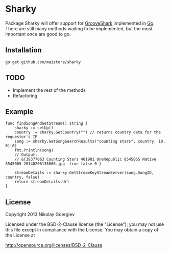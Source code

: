 Sharky
========

Package Sharky will offer support for [GrooveShark](http://grooveshark.com/) implemented in [Go](http:/golang.org).
There are still many methods waiting to be implemented, but the most important once are good to go.

Installation
-------

    go get github.com/maistora/sharky

TODO
-------

* Implement the rest of the methods
* Refactoring

Example
-------

    func findSongAndGetStream() string {  
        sharky := setUp()  
        country := sharky.GetCountry("") // returns country data for the requestor's IP  
        song := sharky.GetSongSearchResults("counting stars", country, 10, 0)[0]  
        fmt.Println(song)  
        // Output:  
        // &{38377063 Counting Stars 401901 OneRepublic 8545065 Native 8545065-20140206135006.jpg  true false 0 }  
            
        streamDetails := sharky.GetStreamKeyStreamServer(song.SongID, country, false)  
        return streamDetails.Url  
    }  



License
-------

Copyright 2013 Nikolay Goergiev

Licensed under the BSD-2-Clause license (the "License");
you may not use this file except in compliance with the License.
You may obtain a copy of the License at

http://opensource.org/licenses/BSD-2-Clause

